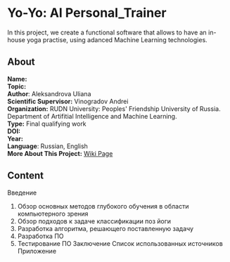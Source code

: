 # Yo-Yo: AI Personal_Trainer
In this project, we create a functional software that allows to have an in-house yoga practise, using adanced Machine Learning technologies.

## About

**Name:**  
**Topic:**  
**Author**: Aleksandrova Uliana  
**Scientific Supervisor:** Vinogradov Andrei  
**Organization:** RUDN University: Peoples' Friendship University of Russia. Department of Artifitial Intelligence and Machine Learning.  
**Type:** Final qualifying work  
**DOI:**  
**Year:**  
**Language**: Russian, English  
**More About This Project:** [Wiki Page](https://github.com/AleksandrovaUV/Yo-Yo_AI-Personal-Trainer/wiki)

## Content

Введение
1. Обзор основных методов глубокого обучения в области компьютерного зрения
2. Обзор подходов к задаче классификации поз йоги
3. Разработка алгоритма, решающего поставленную задачу
4. Разработка ПО
5. Тестирование ПО
Заключение
Список использованных источников
Приложение
